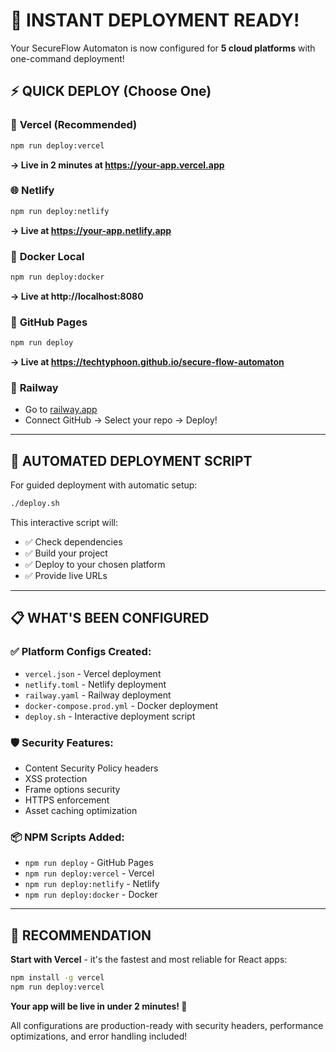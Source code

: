 # 🚀 **INSTANT DEPLOYMENT READY!**

Your SecureFlow Automaton is now configured for **5 cloud platforms** with one-command deployment!

## ⚡ **QUICK DEPLOY (Choose One)**

### 🚀 **Vercel (Recommended)**
```bash
npm run deploy:vercel
```
**→ Live in 2 minutes at https://your-app.vercel.app**

### 🌐 **Netlify**
```bash
npm run deploy:netlify
```
**→ Live at https://your-app.netlify.app**

### 🐳 **Docker Local**
```bash
npm run deploy:docker
```
**→ Live at http://localhost:8080**

### 📄 **GitHub Pages**
```bash
npm run deploy
```
**→ Live at https://techtyphoon.github.io/secure-flow-automaton**

### 🚂 **Railway**
- Go to [railway.app](https://railway.app)
- Connect GitHub → Select your repo → Deploy!

---

## 🤖 **AUTOMATED DEPLOYMENT SCRIPT**

For guided deployment with automatic setup:

```bash
./deploy.sh
```

This interactive script will:
- ✅ Check dependencies
- ✅ Build your project
- ✅ Deploy to your chosen platform
- ✅ Provide live URLs

---

## 📋 **WHAT'S BEEN CONFIGURED**

### ✅ **Platform Configs Created:**
- `vercel.json` - Vercel deployment
- `netlify.toml` - Netlify deployment  
- `railway.yaml` - Railway deployment
- `docker-compose.prod.yml` - Docker deployment
- `deploy.sh` - Interactive deployment script

### 🛡️ **Security Features:**
- Content Security Policy headers
- XSS protection
- Frame options security
- HTTPS enforcement
- Asset caching optimization

### 📦 **NPM Scripts Added:**
- `npm run deploy` - GitHub Pages
- `npm run deploy:vercel` - Vercel
- `npm run deploy:netlify` - Netlify
- `npm run deploy:docker` - Docker

---

## 🎯 **RECOMMENDATION**

**Start with Vercel** - it's the fastest and most reliable for React apps:

```bash
npm install -g vercel
npm run deploy:vercel
```

**Your app will be live in under 2 minutes! 🚀**

All configurations are production-ready with security headers, performance optimizations, and error handling included!
